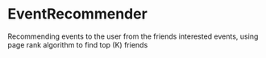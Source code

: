 # EventRecommender
Recommending events to the user from the friends interested events, using page rank algorithm to find top (K) friends
